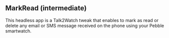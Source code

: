 MarkRead (intermediate)
--------------
This headless app is a Talk2Watch tweak that enables to mark as read or delete any email or SMS message received on the phone using your Pebble smartwatch.